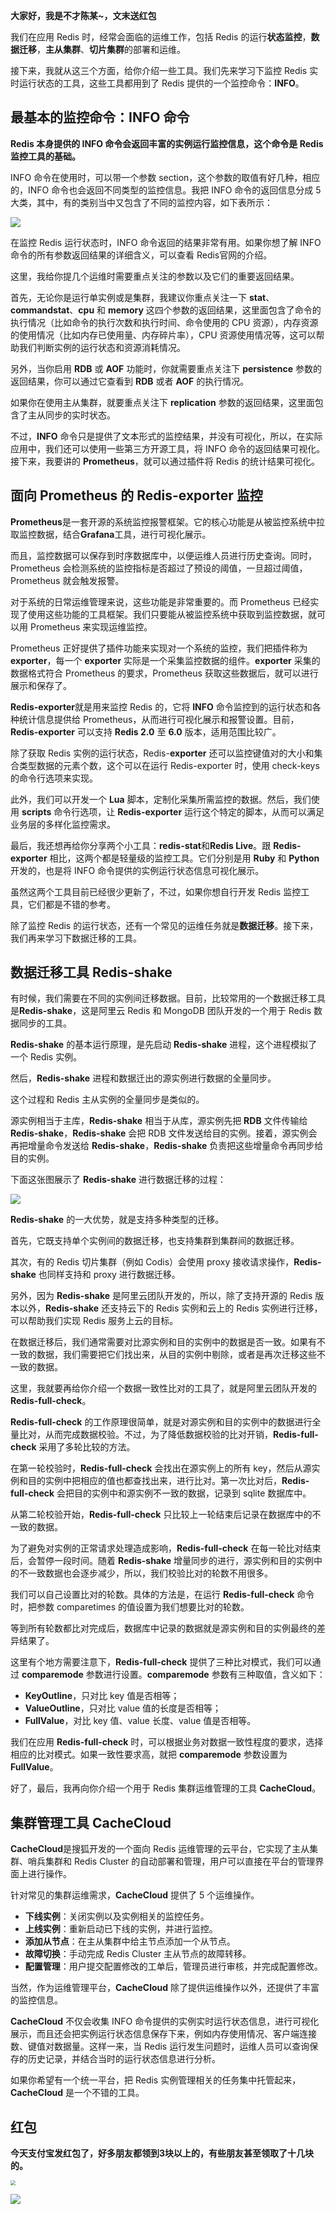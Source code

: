 **大家好，我是不才陈某~，文末送红包**

我们在应用 Redis 时，经常会面临的运维工作，包括 Redis 的运行**状态监控**，**数据迁移**，**主从集群**、**切片集群**的部署和运维。

接下来，我就从这三个方面，给你介绍一些工具。我们先来学习下监控 Redis 实时运行状态的工具，这些工具都用到了 Redis 提供的一个监控命令：**INFO**。

## 最基本的监控命令：INFO 命令

**Redis 本身提供的 INFO 命令会返回丰富的实例运行监控信息，这个命令是 Redis 监控工具的基础。**

INFO 命令在使用时，可以带一个参数 section，这个参数的取值有好几种，相应的，INFO 命令也会返回不同类型的监控信息。我把 INFO 命令的返回信息分成 5 大类，其中，有的类别当中又包含了不同的监控内容，如下表所示：

![](https://mmbiz.qpic.cn/mmbiz_jpg/19cc2hfD2rDPibjoDnMPuybO0p9xoeTSsjlCy9UsgzSLvkgicQngwlKzEMg4QmceNGqwjiaWj4SpqhM9R1zbCEEeA/640?wx_fmt=jpeg)



在监控 Redis 运行状态时，INFO 命令返回的结果非常有用。如果你想了解 INFO 命令的所有参数返回结果的详细含义，可以查看 Redis官网的介绍。

这里，我给你提几个运维时需要重点关注的参数以及它们的重要返回结果。

首先，无论你是运行单实例或是集群，我建议你重点关注一下 **stat**、**commandstat**、**cpu** 和 **memory** 这四个参数的返回结果，这里面包含了命令的执行情况（比如命令的执行次数和执行时间、命令使用的 CPU 资源），内存资源的使用情况（比如内存已使用量、内存碎片率），CPU 资源使用情况等，这可以帮助我们判断实例的运行状态和资源消耗情况。

另外，当你启用 **RDB** 或 **AOF** 功能时，你就需要重点关注下 **persistence** 参数的返回结果，你可以通过它查看到 **RDB** 或者 **AOF** 的执行情况。

如果你在使用主从集群，就要重点关注下 **replication** 参数的返回结果，这里面包含了主从同步的实时状态。

不过，**INFO** 命令只是提供了文本形式的监控结果，并没有可视化，所以，在实际应用中，我们还可以使用一些第三方开源工具，将 INFO 命令的返回结果可视化。接下来，我要讲的 **Prometheus**，就可以通过插件将 Redis 的统计结果可视化。

## 面向 Prometheus 的 Redis-exporter 监控

**Prometheus**是一套开源的系统监控报警框架。它的核心功能是从被监控系统中拉取监控数据，结合**Grafana**工具，进行可视化展示。

而且，监控数据可以保存到时序数据库中，以便运维人员进行历史查询。同时，Prometheus 会检测系统的监控指标是否超过了预设的阈值，一旦超过阈值，Prometheus 就会触发报警。

对于系统的日常运维管理来说，这些功能是非常重要的。而 Prometheus 已经实现了使用这些功能的工具框架。我们只要能从被监控系统中获取到监控数据，就可以用 Prometheus 来实现运维监控。

Prometheus 正好提供了插件功能来实现对一个系统的监控，我们把插件称为 **exporter**，每一个 **exporter** 实际是一个采集监控数据的组件。**exporter** 采集的数据格式符合 Prometheus 的要求，Prometheus 获取这些数据后，就可以进行展示和保存了。

**Redis-exporter**就是用来监控 Redis 的，它将 **INFO** 命令监控到的运行状态和各种统计信息提供给 Prometheus，从而进行可视化展示和报警设置。目前，**Redis-exporter** 可以支持 **Redis 2.0** 至 **6.0** 版本，适用范围比较广。

除了获取 Redis 实例的运行状态，Redis-**exporter** 还可以监控键值对的大小和集合类型数据的元素个数，这个可以在运行 Redis-exporter 时，使用 check-keys 的命令行选项来实现。

此外，我们可以开发一个 **Lua** 脚本，定制化采集所需监控的数据。然后，我们使用 **scripts** 命令行选项，让 **Redis-exporter** 运行这个特定的脚本，从而可以满足业务层的多样化监控需求。

最后，我还想再给你分享两个小工具：**redis-stat**和**Redis Live**。跟 **Redis-exporter** 相比，这两个都是轻量级的监控工具。它们分别是用 **Ruby** 和 **Python** 开发的，也是将 INFO 命令提供的实例运行状态信息可视化展示。

虽然这两个工具目前已经很少更新了，不过，如果你想自行开发 Redis 监控工具，它们都是不错的参考。

除了监控 Redis 的运行状态，还有一个常见的运维任务就是**数据迁移**。接下来，我们再来学习下数据迁移的工具。

## 数据迁移工具 Redis-shake

有时候，我们需要在不同的实例间迁移数据。目前，比较常用的一个数据迁移工具是**Redis-shake**，这是阿里云 Redis 和 MongoDB 团队开发的一个用于 Redis 数据同步的工具。

**Redis-shake** 的基本运行原理，是先启动 **Redis-shake** 进程，这个进程模拟了一个 Redis 实例。

然后，**Redis-shake** 进程和数据迁出的源实例进行数据的全量同步。

这个过程和 Redis 主从实例的全量同步是类似的。

源实例相当于主库，**Redis-shake** 相当于从库，源实例先把 **RDB** 文件传输给 **Redis-shake**，**Redis-shake** 会把 RDB 文件发送给目的实例。接着，源实例会再把增量命令发送给 **Redis-shake**，**Redis-shake** 负责把这些增量命令再同步给目的实例。

下面这张图展示了 **Redis-shake** 进行数据迁移的过程：

![](https://mmbiz.qpic.cn/mmbiz_jpg/19cc2hfD2rDPibjoDnMPuybO0p9xoeTSsxx1aAVFLO3j33DH2qZUYy7wER2Q7xl1oJhvlDXZz6zTp0icupyDBfnQ/640?wx_fmt=jpeg)



**Redis-shake** 的一大优势，就是支持多种类型的迁移。

首先，它既支持单个实例间的数据迁移，也支持集群到集群间的数据迁移。

其次，有的 Redis 切片集群（例如 Codis）会使用 proxy 接收请求操作，**Redis-shake** 也同样支持和 proxy 进行数据迁移。

另外，因为 **Redis-shake** 是阿里云团队开发的，所以，除了支持开源的 Redis 版本以外，**Redis-shake** 还支持云下的 Redis 实例和云上的 Redis 实例进行迁移，可以帮助我们实现 Redis 服务上云的目标。

在数据迁移后，我们通常需要对比源实例和目的实例中的数据是否一致。如果有不一致的数据，我们需要把它们找出来，从目的实例中剔除，或者是再次迁移这些不一致的数据。

这里，我就要再给你介绍一个数据一致性比对的工具了，就是阿里云团队开发的**Redis-full-check**。

**Redis-full-check** 的工作原理很简单，就是对源实例和目的实例中的数据进行全量比对，从而完成数据校验。不过，为了降低数据校验的比对开销，**Redis-full-check** 采用了多轮比较的方法。

在第一轮校验时，**Redis-full-check** 会找出在源实例上的所有 key，然后从源实例和目的实例中把相应的值也都查找出来，进行比对。第一次比对后，**Redis-full-check** 会把目的实例中和源实例不一致的数据，记录到 sqlite 数据库中。

从第二轮校验开始，**Redis-full-check** 只比较上一轮结束后记录在数据库中的不一致的数据。

为了避免对实例的正常请求处理造成影响，**Redis-full-check** 在每一轮比对结束后，会暂停一段时间。随着 **Redis-shake** 增量同步的进行，源实例和目的实例中的不一致数据也会逐步减少，所以，我们校验比对的轮数不用很多。

我们可以自己设置比对的轮数。具体的方法是，在运行 **Redis-full-check** 命令时，把参数 comparetimes 的值设置为我们想要比对的轮数。

等到所有轮数都比对完成后，数据库中记录的数据就是源实例和目的实例最终的差异结果了。

这里有个地方需要注意下，**Redis-full-check** 提供了三种比对模式，我们可以通过 **comparemode** 参数进行设置。**comparemode** 参数有三种取值，含义如下：

- **KeyOutline**，只对比 key 值是否相等；
- **ValueOutline**，只对比 value 值的长度是否相等；
- **FullValue**，对比 key 值、value 长度、value 值是否相等。

我们在应用 **Redis-full-check** 时，可以根据业务对数据一致性程度的要求，选择相应的比对模式。如果一致性要求高，就把 **comparemode** 参数设置为 **FullValue**。

好了，最后，我再向你介绍一个用于 Redis 集群运维管理的工具 **CacheCloud**。

## 集群管理工具 CacheCloud

**CacheCloud**是搜狐开发的一个面向 Redis 运维管理的云平台，它实现了主从集群、哨兵集群和 Redis Cluster 的自动部署和管理，用户可以直接在平台的管理界面上进行操作。

针对常见的集群运维需求，**CacheCloud** 提供了 5 个运维操作。

- **下线实例**：关闭实例以及实例相关的监控任务。
- **上线实例**：重新启动已下线的实例，并进行监控。
- **添加从节点**：在主从集群中给主节点添加一个从节点。
- **故障切换**：手动完成 Redis Cluster 主从节点的故障转移。
- **配置管理**：用户提交配置修改的工单后，管理员进行审核，并完成配置修改。

当然，作为运维管理平台，**CacheCloud** 除了提供运维操作以外，还提供了丰富的监控信息。

**CacheCloud** 不仅会收集 INFO 命令提供的实例实时运行状态信息，进行可视化展示，而且还会把实例运行状态信息保存下来，例如内存使用情况、客户端连接数、键值对数据量。这样一来，当 Redis 运行发生问题时，运维人员可以查询保存的历史记录，并结合当时的运行状态信息进行分析。

如果你希望有一个统一平台，把 Redis 实例管理相关的任务集中托管起来，**CacheCloud** 是一个不错的工具。

## 红包

**今天支付宝发红包了，好多朋友都领到3块以上的，有些朋友甚至领取了十几块的。**

<img src="https://www.java-family.cn/BlogImage/20220924105425.png" style="zoom:50%;" />

![](https://www.java-family.cn/BlogImage/20220924105356.png)
